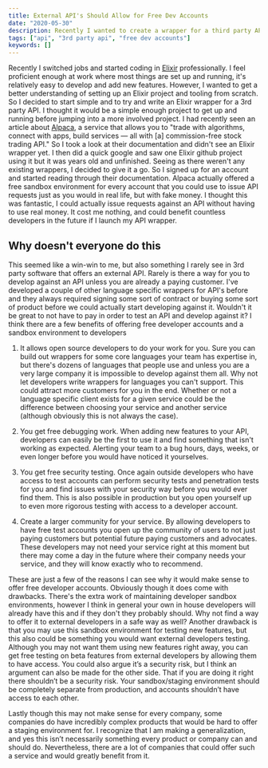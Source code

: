 ```yaml
---
title: External API's Should Allow for Free Dev Accounts
date: "2020-05-30"
description: Recently I wanted to create a wrapper for a third party API. It wasn't an API I used myself(at least not at the moment), but seeing as there was no wrapper for this language yet I thought I'd give it a go. Luckily this company provides a test account and sandbox environment for every account free of charge. However, I realized this is not a common thing and makes it incredibly difficult to provide wrappers for third party API's unless you are actively using the API and are a paying customer in most cases. Wouldn't developers and the companies be better served if anyone could easily create a test account for an API and develop against it?
tags: ["api", "3rd party api", "free dev accounts"]
keywords: []
---
```


Recently I switched jobs and started coding in [Elixir](https://elixir-lang.org/) professionally. I feel proficient enough at work where most things are set up and running, it's relatively easy to develop and add new features. However, I wanted to get a better understanding of setting up an Elixir project and tooling from scratch. So I decided to start simple and to try and write an Elixir wrapper for a 3rd party API. I thought it would be a simple enough project to get up and running before jumping into a more involved project. I had recently seen an article about [Alpaca](https://alpaca.markets/), a service that allows you to "trade with algorithms, connect with apps, build services — all with [a] commission-free stock trading API." So I took a look at their documentation and didn't see an Elixir wrapper yet. I then did a quick google and saw one Elixir github project using it but it was years old and unfinished. Seeing as there weren't any existing wrappers, I decided to give it a go. So I signed up for an account and started reading through their documentation. Alpaca actually offered a free sandbox environment for every account that you could use to issue API requests just as you would in real life, but with fake money. I thought this was fantastic, I could actually issue requests against an API without having to use real money. It cost me nothing, and could benefit countless developers in the future if I launch my API wrapper.

## Why doesn't everyone do this

This seemed like a win-win to me, but also something I rarely see in 3rd party software that offers an external API. Rarely is there a way for you to develop against an API unless you are already a paying customer. I've developed a couple of other language specific wrappers for API's before and they always required signing some sort of contract or buying some sort of product before we could actually start developing against it. Wouldn't it be great to not have to pay in order to test an API and develop against it? I think there are a few benefits of offering free developer accounts and a sandbox environment to developers

1. It allows open source developers to do your work for you. Sure you can build out wrappers for some core languages your team has expertise in, but there's dozens of languages that people use and unless you are a very large company it is impossible to develop against them all. Why not let developers write wrappers for languages you can't support. This could attract more customers for you in the end. Whether or not a language specific client exists for a given service could be the difference between choosing your service and another service (although obviously this is not always the case).

2. You get free debugging work. When adding new features to your API, developers can easily be the first to use it and find something that isn't working as expected. Alerting your team to a bug hours, days, weeks, or even longer before you would have noticed it yourselves.

3. You get free security testing. Once again outside developers who have access to test accounts can perform security tests and penetration tests for you and find issues with your security way before you would ever find them. This is also possible in production but you open yourself up to even more rigorous testing with access to a developer account.

4. Create a larger community for your service. By allowing developers to have free test accounts you open up the community of users to not just paying customers but potential future paying customers and advocates. These developers may not need your service right at this moment but there may come a day in the future where their company needs your service, and they will know exactly who to recommend.

These are just a few of the reasons I can see why it would make sense to offer free developer accounts. Obviously though it does come with drawbacks. There's the extra work of maintaining developer sandbox environments, however I think in general your own in house developers will already have this and if they don't they probably should. Why not find a way to offer it to external developers in a safe way as well? Another drawback is that you may use this sandbox environment for testing new features, but this also could be something you would want external developers testing. Although you may not want them using new features right away, you can get free testing on beta features from external developers by allowing them to have access. You could also argue it’s a security risk, but I think an argument can also be made for the other side. That if you are doing it right there shouldn’t be a security risk. Your sandbox/staging environment should be completely separate from production, and accounts shouldn’t have access to each other.

Lastly though this may not make sense for every company, some companies do have incredibly complex products that would be hard to offer a staging environment for. I recognize that I am making a generalization, and yes this isn’t necessarily something every product or company can and should do. Nevertheless, there are a lot of companies that could offer such a service and would greatly benefit from it.
